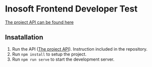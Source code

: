 # Inosoft Frontend Developer Test

[The project API can be found here](https://github.com/Iotatfan/inosoft-test-pipesales-backend)

## Insatallation
1. Run the API ([The project API](https://github.com/Iotatfan/inosoft-test-pipesales-backend)). Instruction included in the repository.
3. Run ```npm install``` to setup the project.
4. Run ```npm run serve``` to start the development server.
